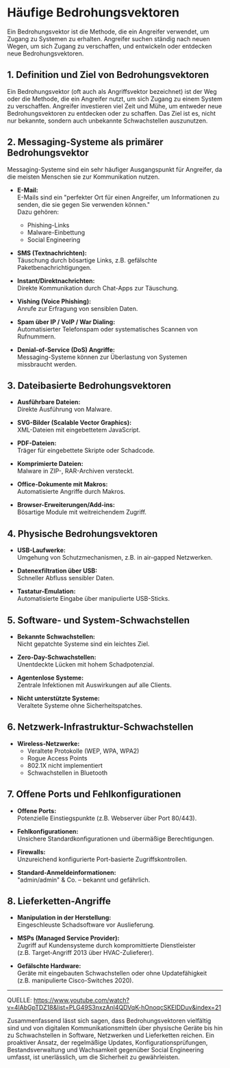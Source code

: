 # Häufige Bedrohungsvektoren

Ein Bedrohungsvektor ist die Methode, die ein Angreifer verwendet, um Zugang zu Systemen zu erhalten. Angreifer suchen ständig nach neuen Wegen, um sich Zugang zu verschaffen, und entwickeln oder entdecken neue Bedrohungsvektoren.

## 1. Definition und Ziel von Bedrohungsvektoren

Ein Bedrohungsvektor (oft auch als Angriffsvektor bezeichnet) ist der Weg oder die Methode, die ein Angreifer nutzt, um sich Zugang zu einem System zu verschaffen. Angreifer investieren viel Zeit und Mühe, um entweder neue Bedrohungsvektoren zu entdecken oder zu schaffen. Das Ziel ist es, nicht nur bekannte, sondern auch unbekannte Schwachstellen auszunutzen.

## 2. Messaging-Systeme als primärer Bedrohungsvektor

Messaging-Systeme sind ein sehr häufiger Ausgangspunkt für Angreifer, da die meisten Menschen sie zur Kommunikation nutzen.

- **E-Mail:**  
  E-Mails sind ein "perfekter Ort für einen Angreifer, um Informationen zu senden, die sie gegen Sie verwenden können."  
  Dazu gehören:
  - Phishing-Links
  - Malware-Einbettung
  - Social Engineering

- **SMS (Textnachrichten):**  
  Täuschung durch bösartige Links, z.B. gefälschte Paketbenachrichtigungen.

- **Instant/Direktnachrichten:**  
  Direkte Kommunikation durch Chat-Apps zur Täuschung.

- **Vishing (Voice Phishing):**  
  Anrufe zur Erfragung von sensiblen Daten.

- **Spam über IP / VoIP / War Dialing:**  
  Automatisierter Telefonspam oder systematisches Scannen von Rufnummern.

- **Denial-of-Service (DoS) Angriffe:**  
  Messaging-Systeme können zur Überlastung von Systemen missbraucht werden.

## 3. Dateibasierte Bedrohungsvektoren

- **Ausführbare Dateien:**  
  Direkte Ausführung von Malware.

- **SVG-Bilder (Scalable Vector Graphics):**  
  XML-Dateien mit eingebettetem JavaScript.

- **PDF-Dateien:**  
  Träger für eingebettete Skripte oder Schadcode.

- **Komprimierte Dateien:**  
  Malware in ZIP-, RAR-Archiven versteckt.

- **Office-Dokumente mit Makros:**  
  Automatisierte Angriffe durch Makros.

- **Browser-Erweiterungen/Add-ins:**  
  Bösartige Module mit weitreichendem Zugriff.

## 4. Physische Bedrohungsvektoren

- **USB-Laufwerke:**  
  Umgehung von Schutzmechanismen, z.B. in air-gapped Netzwerken.

- **Datenexfiltration über USB:**  
  Schneller Abfluss sensibler Daten.

- **Tastatur-Emulation:**  
  Automatisierte Eingabe über manipulierte USB-Sticks.

## 5. Software- und System-Schwachstellen

- **Bekannte Schwachstellen:**  
  Nicht gepatchte Systeme sind ein leichtes Ziel.

- **Zero-Day-Schwachstellen:**  
  Unentdeckte Lücken mit hohem Schadpotenzial.

- **Agentenlose Systeme:**  
  Zentrale Infektionen mit Auswirkungen auf alle Clients.

- **Nicht unterstützte Systeme:**  
  Veraltete Systeme ohne Sicherheitspatches.

## 6. Netzwerk-Infrastruktur-Schwachstellen

- **Wireless-Netzwerke:**
  - Veraltete Protokolle (WEP, WPA, WPA2)
  - Rogue Access Points
  - 802.1X nicht implementiert
  - Schwachstellen in Bluetooth

## 7. Offene Ports und Fehlkonfigurationen

- **Offene Ports:**  
  Potenzielle Einstiegspunkte (z.B. Webserver über Port 80/443).

- **Fehlkonfigurationen:**  
  Unsichere Standardkonfigurationen und übermäßige Berechtigungen.

- **Firewalls:**  
  Unzureichend konfigurierte Port-basierte Zugriffskontrollen.

- **Standard-Anmeldeinformationen:**  
  "admin/admin" & Co. – bekannt und gefährlich.

## 8. Lieferketten-Angriffe

- **Manipulation in der Herstellung:**  
  Eingeschleuste Schadsoftware vor Auslieferung.

- **MSPs (Managed Service Provider):**  
  Zugriff auf Kundensysteme durch kompromittierte Dienstleister  
  (z.B. Target-Angriff 2013 über HVAC-Zulieferer).

- **Gefälschte Hardware:**  
  Geräte mit eingebauten Schwachstellen oder ohne Updatefähigkeit  
  (z.B. manipulierte Cisco-Switches 2020).

---
QUELLE: https://www.youtube.com/watch?v=4lAbGpTDZ18&list=PLG49S3nxzAnl4QDVqK-hOnoqcSKEIDDuv&index=21

Zusammenfassend lässt sich sagen, dass Bedrohungsvektoren vielfältig sind und von digitalen Kommunikationsmitteln über physische Geräte bis hin zu Schwachstellen in Software, Netzwerken und Lieferketten reichen. Ein proaktiver Ansatz, der regelmäßige Updates, Konfigurationsprüfungen, Bestandsverwaltung und Wachsamkeit gegenüber Social Engineering umfasst, ist unerlässlich, um die Sicherheit zu gewährleisten.
